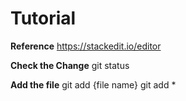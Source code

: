 # Tutorial

**Reference**
https://stackedit.io/editor

**Check the Change**
git status

**Add the file**
git add {file name}
git add *


